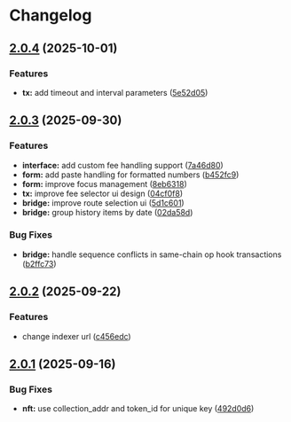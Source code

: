 # Changelog

## [2.0.4](https://github.com/initia-labs/interwovenkit/compare/v2.0.3...v2.0.4) (2025-10-01)

### Features

- **tx:** add timeout and interval parameters ([5e52d05](https://github.com/initia-labs/interwovenkit/commit/5e52d0508b20659e6adfd12766fc291592fc1206))

## [2.0.3](https://github.com/initia-labs/interwovenkit/compare/v2.0.2...v2.0.3) (2025-09-30)

### Features

- **interface:** add custom fee handling support ([7a46d80](https://github.com/initia-labs/interwovenkit/commit/7a46d80d3b1d48468072b5f8521427201e27f4b0))
- **form:** add paste handling for formatted numbers ([b452fc9](https://github.com/initia-labs/interwovenkit/commit/b452fc9a981a96fa03261b096a4befdbea04bd8d))
- **form:** improve focus management ([8eb6318](https://github.com/initia-labs/interwovenkit/commit/8eb6318aa5ef38ad0dd18dc54155ade97c78c7c3))
- **tx:** improve fee selector ui design ([04cf0f8](https://github.com/initia-labs/interwovenkit/commit/04cf0f80598f2acc6b28ec060644230298b89f97))
- **bridge:** improve route selection ui ([5d1c601](https://github.com/initia-labs/interwovenkit/commit/5d1c601c86f6f959180a974ee18f9c3adbc4a6fc))
- **bridge:** group history items by date ([02da58d](https://github.com/initia-labs/interwovenkit/commit/02da58dc82883113495dfff4ec9afe1993d06e32))

### Bug Fixes

- **bridge:** handle sequence conflicts in same-chain op hook transactions ([b2ffc73](https://github.com/initia-labs/interwovenkit/commit/b2ffc73af517cae5baa61af75a846a4f5122650b))

## [2.0.2](https://github.com/initia-labs/interwovenkit/compare/v2.0.1...v2.0.2) (2025-09-22)

### Features

- change indexer url ([c456edc](https://github.com/initia-labs/interwovenkit/commit/c456edc4579204937bb24b9277448eb157c67bf4))

## [2.0.1](https://github.com/initia-labs/interwovenkit/compare/v2.0.0...v2.0.1) (2025-09-16)

### Bug Fixes

- **nft:** use collection_addr and token_id for unique key ([492d0d6](https://github.com/initia-labs/interwovenkit/commit/492d0d60a24359005d963ae174123b6252cc1ecd))
